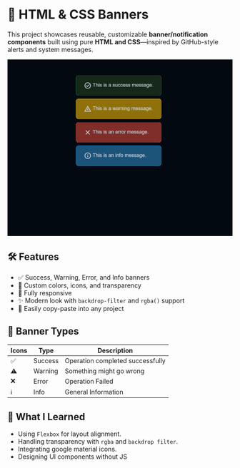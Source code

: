 # 🧾 HTML & CSS Banners

This project showcases reusable, customizable **banner/notification components** built using pure **HTML and CSS**—inspired by GitHub-style alerts and system messages.

![Banner Preview](https://github.com/C00L1N/html-css-banners/blob/main/CSS%20Banners.png?raw=true) 

## 🛠️ Features

- ✅ Success, Warning, Error, and Info banners
- 🎨 Custom colors, icons, and transparency
- 📱 Fully responsive
- ✨ Modern look with `backdrop-filter` and `rgba()` support
- 🧩 Easily copy-paste into any project
  
## 🧩 Banner Types

| Icons | Type  | Description | 
|----|----------|-------------|
| ✅ | Success | Operation completed successfully | 
| ⚠️ | Warning | Something might go wrong         |
| ❌ | Error   | Operation Failed                 | 
| ℹ️ | Info    | General Information              | 

## 🧠 What I Learned
- Using `Flexbox` for layout alignment.
- Handling transparency with `rgba` and `backdrop filter`.
- Integrating google material icons.
- Designing UI components without JS
